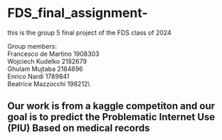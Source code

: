 # FDS_final_assignment-
this is the group 5 final project of the FDS class of 2024

Group members:\
Francesco de Martino 1908303\
Wojciech Kudelko 2182679\
Ghulam Mujtaba 2184696\
Enrico Nardi 1789841\
Beatrice Mazzocchi 198212\

## Our work is from a kaggle competiton and our goal is to predict the Problematic Internet Use (PIU) Based on medical records
